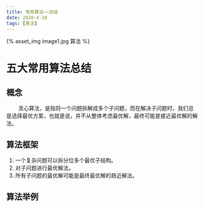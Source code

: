 ```yaml
---
title: 常用算法——总结
date: 2020-4-18
tags: [算法]
---
```

{% asset_img image1.jpg 算法 %}

# 五大常用算法总结
<!--more-->

## 概念

&nbsp;&nbsp;&nbsp;&nbsp;&nbsp;&nbsp;&nbsp;&nbsp;贪心算法，是指将一个问题拆解成多个子问题，而在解决子问题时，我们总是选择最优方案，也就是说，并不从整体考虑最优解，最终可能是接近最优解的解法。



## 算法框架

1. 一个复杂问题可以拆分位多个最优子结构。
2. 对子问题进行最优解法。
3. 所有子问题的最优解可能是最终最优解的趋近解法。



## 算法举例


